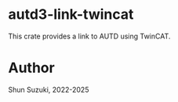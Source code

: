 # autd3-link-twincat

This crate provides a link to AUTD using TwinCAT.

# Author

Shun Suzuki, 2022-2025

